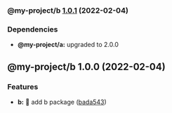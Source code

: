 ### @my-project/b [1.0.1](https://github.com/suinplayground/semantic-release-monorepo/compare/@my-project/b@1.0.0...@my-project/b@1.0.1) (2022-02-04)



### Dependencies

* **@my-project/a:** upgraded to 2.0.0

## @my-project/b 1.0.0 (2022-02-04)


### Features

* **b:** 🎸 add b package ([bada543](https://github.com/suinplayground/semantic-release-monorepo/commit/bada5437c9ed752b74f2d393f98783e34a5a7913))
